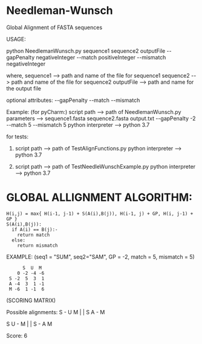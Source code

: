 # Needleman-Wunsch
Global Alignment of FASTA sequences

USAGE:

python NeedlemanWunsch.py sequence1 sequence2 outputFile --gapPenalty negativeInteger --match positiveInteger --mismatch negativeInteger

where,
sequence1 --> path and name of the file for sequence1
sequence2 --> path and name of the file for sequence2
outputFile --> path and name for the output file

optional attributes:
--gapPenalty
--match
--mismatch

Example:
(for pyCharm:)
script path --> path of NeedlemanWunsch.py
parameters --> sequence1.fasta sequence2.fasta output.txt --gapPenalty -2 --match 5 --mismatch 5
python interpreter --> python 3.7


for tests:
1. script path --> path of TestAlignFunctions.py
   python interpreter --> python 3.7

2. script path --> path of TestNeedleWunschExample.py
   python interpreter --> python 3.7



# GLOBAL ALLIGNMENT ALGORITHM: 

    H(i,j) = max{ H(i-1, j-1) + S(A(i),B(j)), H(i-1, j) + GP, H(i, j-1) + GP }
    S(A(i),B(j)):
      if A(i) == B(j):-
        return match
      else:
        return mismatch

EXAMPLE: (seq1 = "SUM", seq2="SAM", GP = -2, match = 5, mismatch = 5)

          S  U  M
        0 -2 -4 -6
     S -2  5  3  1
     A -4  3  1 -1
     M -6  1 -1  6
     
   (SCORING MATRIX)
  
  
  Possible alignments:
  S - U M
  |     |
  S A - M
  
  
  S U - M
  |     |
  S - A M
  
  Score: 6
  
  
